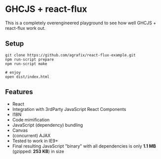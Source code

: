 # GHCJS + react-flux

This is a completely overengineered playground to see how well GHCJS + react-flux work out.

## Setup

```shell
git clone https://github.com/agrafix/react-flux-example.git
npm run-script prepare
npm run-script make

# enjoy
open dist/index.html
```

## Features

* React
* Integration with 3rdParty JavaScript React Components
* I18N
* Code mimification
* JavaScript (dependency) bundling
* Canvas
* (concurrent) AJAX
* Tested to work in IE9+
* Final resulting JavaScript "binary" with all dependencies is only **1.1 MB** (gzipped: **253 KB**) in size
